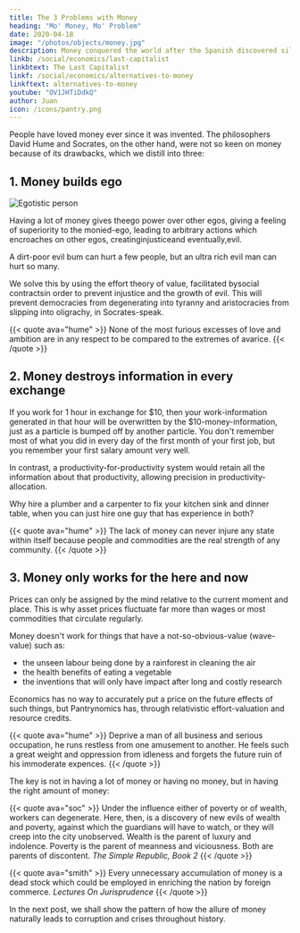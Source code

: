```yaml
---
title: The 3 Problems with Money
heading: "Mo' Money, Mo' Problem"
date: 2020-04-18
image: "/photos/objects/money.jpg"
description: Money conquered the world after the Spanish discovered silver mines in South America. This gave fuel for colonization and the oppression of the world.
linkb: /social/economics/last-capitalist
linkbtext: The Last Capitalist
linkf: /social/economics/alternatives-to-money
linkftext: alternatives-to-money
youtube: "OV1JHTiDdkQ"
author: Juan
icon: /icons/pantry.png
---
```


<!-- Real value manifests as the ratio of goods and services relative to each other and not to money. This allows the taonomy to work with or without money -- perfect for financial crises

linkb: articles/pantrynomics/the-demand-capital-trade-industry-tool"
linkbtext: "DCTI tool"
linkf: articles/pantrynomics/the-eagle"
linkftext: "the-eagle"
 -->

People have loved money ever since it was invented. The philosophers David Hume and Socrates, on the other hand, were not so keen on money because of its drawbacks, which we distill into three:


## 1. Money builds ego

![Egotistic person](https://sorasystem.sirv.com/richpoor.png)

Having a lot of money gives theego power over other egos, giving a feeling of superiority to the monied-ego, leading to arbitrary actions which encroaches on other egos, creatinginjusticeand eventually,evil.

A dirt-poor evil bum can hurt a few people, but an ultra rich evil man can hurt so many.

We solve this by using the effort theory of value, facilitated bysocial contractsin order to prevent injustice and the growth of evil. This will prevent democracies from degenerating into tyranny and aristocracies from slipping into oligrachy, in Socrates-speak.

{{< quote ava="hume" >}}
None of the most furious excesses of love and ambition are in any respect to be compared to the extremes of avarice.
{{< /quote >}}



## 2. Money destroys information in every exchange

If you work for 1 hour in exchange for $10, then your work-information generated in that hour will be overwritten by the $10-money-information, just as a particle is bumped off by another particle. You don't remember most of what you did in every day of the first month of your first job, but you remember your first salary amount very well.

In contrast, a productivity-for-productivity system would retain all the information about that productivity, allowing precision in productivity-allocation.

Why hire a plumber and a carpenter to fix your kitchen sink and dinner table, when you can just hire one guy that has experience in both?

{{< quote ava="hume" >}}
The lack of money can never injure any state within itself because people and commodities are the real strength of any community.
{{< /quote >}}



## 3. Money only works for the here and now

Prices can only be assigned by the mind relative to the current moment and place. This is why asset prices fluctuate far more than wages or most commodities that circulate regularly.

Money doesn't work for things that have a not-so-obvious-value (wave-value) such as:
- the unseen labour being done by a rainforest in cleaning the air
- the health benefits of eating a vegetable
- the inventions that will only have impact after long and costly research

Economics has no way to accurately put a price on the future effects of such things, but Pantrynomics has, through relativistic effort-valuation and resource credits.

{{< quote ava="hume" >}}
Deprive a man of all business and serious occupation, he runs restless from one amusement to another. He feels such a great weight and oppression from idleness and forgets the future ruin of his immoderate expences.
{{< /quote >}}


The key is not in having a lot of money or having no money, but in having the right amount of money:

{{< quote ava="soc" >}}
Under the influence either of poverty or of wealth, workers can degenerate. Here, then, is a discovery of new evils of wealth and poverty, against which the guardians will have to watch, or they will creep into the city unobserved. Wealth is the parent of luxury and indolence. Poverty is the parent of meanness and viciousness. Both are parents of discontent.
<cite>The Simple Republic, Book 2</cite>
{{< /quote >}}

{{< quote ava="smith" >}}
Every unnecessary accumulation of money is a dead stock which could be employed in enriching the nation by foreign commerce.
<cite>Lectures On Jurisprudence</cite>
{{< /quote >}}


In the next post, we shall show the pattern of how the allure of money naturally leads to corruption and crises throughout history. 